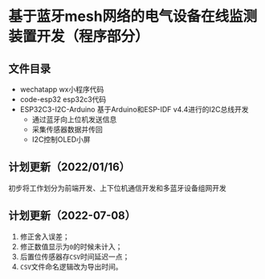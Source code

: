 # 基于蓝牙mesh网络的电气设备在线监测装置开发（程序部分）

## 文件目录
- wechatapp wx小程序代码
- code-esp32  esp32c3代码
- ESP32C3-I2C-Arduino 基于Arduino和ESP-IDF v4.4进行的I2C总线开发
    * 通过蓝牙向上位机发送信息
    * 采集传感器数据并传回
    * I2C控制OLED小屏

## 计划更新（2022/01/16）
初步将工作划分为前端开发、上下位机通信开发和多蓝牙设备组网开发

## 计划更新（2022-07-08）
1. 修正舍入误差；
2. 修正数值显示为`0`的时候未计入；
3. 后置位传感器存`CSV`时间延迟一点；
4. `CSV`文件命名逻辑改为导出时间。